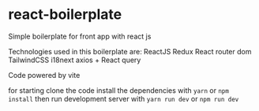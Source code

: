 # react-boilerplate
Simple boilerplate for front app with react js

Technologies used in this boilerplate are:
ReactJS
Redux
React router dom
TailwindCSS
i18next
axios + React query

Code powered by vite

for starting clone the code
install the dependencies with `yarn` or `npm install`
then run development server with `yarn run dev` or `npm run dev`

